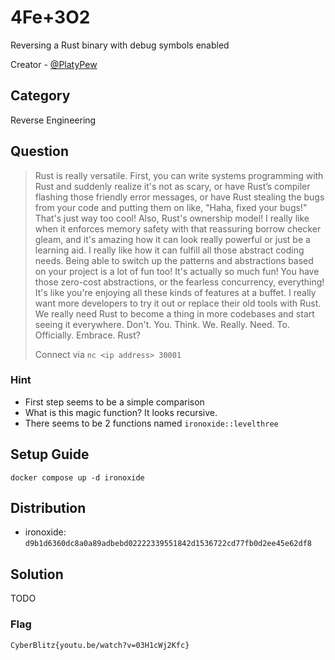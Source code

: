 # 4Fe+3O2

Reversing a Rust binary with debug symbols enabled

Creator - [@PlatyPew](https://github.com/PlatyPew)

## Category

Reverse Engineering

## Question

> Rust is really versatile. First, you can write systems programming with Rust and suddenly realize it's not as scary, or have Rust’s compiler flashing those friendly error messages, or have Rust stealing the bugs from your code and putting them on like, "Haha, fixed your bugs!" That's just way too cool! Also, Rust's ownership model! I really like when it enforces memory safety with that reassuring borrow checker gleam, and it's amazing how it can look really powerful or just be a learning aid. I really like how it can fulfill all those abstract coding needs. Being able to switch up the patterns and abstractions based on your project is a lot of fun too! It's actually so much fun! You have those zero-cost abstractions, or the fearless concurrency, everything! It's like you're enjoying all these kinds of features at a buffet. I really want more developers to try it out or replace their old tools with Rust. We really need Rust to become a thing in more codebases and start seeing it everywhere. Don't. You. Think. We. Really. Need. To. Officially. Embrace. Rust?
>
> Connect via `nc <ip address> 30001`

### Hint

-   First step seems to be a simple comparison
-   What is this magic function? It looks recursive.
-   There seems to be 2 functions named `ironoxide::levelthree`

## Setup Guide

`docker compose up -d ironoxide`

## Distribution

-   ironoxide: `d9b1d6360dc8a0a89adbebd02222339551842d1536722cd77fb0d2ee45e62df8`

## Solution

TODO

### Flag

`CyberBlitz{youtu.be/watch?v=03H1cWj2Kfc}`
